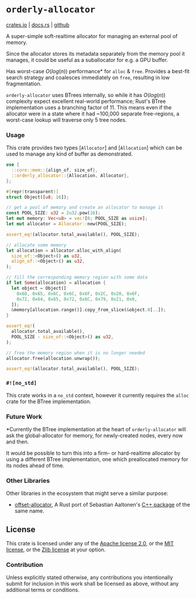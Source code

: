 `orderly-allocator`
===================
[crates.io](https://crates.io/crates/orderly-allocator) |
[docs.rs](https://docs.rs/orderly-allocator) |
[github](https://github.com/ickk/orderly-allocator)

A super-simple soft-realtime allocator for managing an external pool of memory.

Since the allocator stores its metadata separately from the memory pool it
manages, it could be useful as a suballocator for e.g. a GPU buffer.

Has worst-case *O*(*log*(*n*)) performance\* for `alloc` & `free`. Provides
a best-fit search strategy and coalesces immediately on `free`, resulting in
low fragmentation.

`orderly-allocator` uses BTrees internally, so while it has *O*(*log*(*n*))
complexity expect excellent real-world performance; Rust's BTree implementation
uses a branching factor of 11. This means even if the allocator were in a state
where it had ~100,000 separate free-regions, a worst-case lookup will traverse
only 5 tree nodes.

### Usage

This crate provides two types [`Allocator`] and [`Allocation`] which can be
used to manage any kind of buffer as demonstrated.

```rust
use {
  ::core::mem::{align_of, size_of},
  ::orderly_allocator::{Allocation, Allocator},
};

#[repr(transparent)]
struct Object([u8; 16]);

// get a pool of memory and create an allocator to manage it
const POOL_SIZE: u32 = 2u32.pow(16);
let mut memory: Vec<u8> = vec![0; POOL_SIZE as usize];
let mut allocator = Allocator::new(POOL_SIZE);

assert_eq!(allocator.total_available(), POOL_SIZE);

// allocate some memory
let allocation = allocator.alloc_with_align(
  size_of::<Object>() as u32,
  align_of::<Object>() as u32,
);

// fill the corresponding memory region with some data
if let Some(allocation) = allocation {
  let object = Object([
    0x68, 0x65, 0x6C, 0x6C, 0x6F, 0x2C, 0x20, 0x6F,
    0x72, 0x64, 0x65, 0x72, 0x6C, 0x79, 0x21, 0x0,
  ]);
  &memory[allocation.range()].copy_from_slice(&object.0[..]);
}

assert_eq!(
  allocator.total_available(),
  POOL_SIZE - size_of::<Object>() as u32,
);

// free the memory region when it is no longer needed
allocator.free(allocation.unwrap());

assert_eq!(allocator.total_available(), POOL_SIZE);
```


### `#![no_std]`

This crate works in a `no_std` context, however it currently requires the
`alloc` crate for the BTree implementation.


### Future Work

*Currently the BTree implementation at the heart of `orderly-allocator` will
ask the global-allocator for memory, for newly-created nodes, every now and
then.

It would be possible to turn this into a firm- or hard-realtime allocator by
using a different BTree implementation, one which preallocated memory for its
nodes ahead of time.


### Other Libraries

Other libraries in the ecosystem that might serve a similar purpose:

- [offset-allocator], A Rust port of Sebastian Aaltonen's
  [C++ package][sebbbi/OffsetAllocator] of the same name.

[offset-allocator]: https://github.com/pcwalton/offset-allocator
[sebbbi/OffsetAllocator]: https://github.com/sebbbi/OffsetAllocator


License
-------

This crate is licensed under any of the [Apache license 2.0], or the
[MIT license], or the [Zlib license] at your option.

[Apache license 2.0]: ./LICENSE-APACHE
[MIT license]: ./LICENSE-MIT
[Zlib license]: ./LICENSE-ZLIB


### Contribution

Unless explicitly stated otherwise, any contributions you intentionally submit
for inclusion in this work shall be licensed as above, without any additional
terms or conditions.
